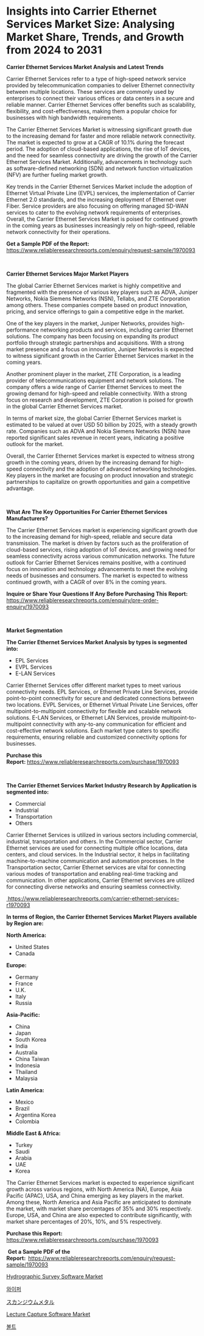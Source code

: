 <p><h1>Insights into Carrier Ethernet Services Market Size: Analysing Market Share, Trends, and Growth from 2024 to 2031</h1></p><p><strong>Carrier Ethernet Services Market Analysis and Latest Trends</strong></p>
<p><p>Carrier Ethernet Services refer to a type of high-speed network service provided by telecommunication companies to deliver Ethernet connectivity between multiple locations. These services are commonly used by enterprises to connect their various offices or data centers in a secure and reliable manner. Carrier Ethernet Services offer benefits such as scalability, flexibility, and cost-effectiveness, making them a popular choice for businesses with high bandwidth requirements.</p><p>The Carrier Ethernet Services Market is witnessing significant growth due to the increasing demand for faster and more reliable network connectivity. The market is expected to grow at a CAGR of 10.1% during the forecast period. The adoption of cloud-based applications, the rise of IoT devices, and the need for seamless connectivity are driving the growth of the Carrier Ethernet Services Market. Additionally, advancements in technology such as software-defined networking (SDN) and network function virtualization (NFV) are further fueling market growth.</p><p>Key trends in the Carrier Ethernet Services Market include the adoption of Ethernet Virtual Private Line (EVPL) services, the implementation of Carrier Ethernet 2.0 standards, and the increasing deployment of Ethernet over Fiber. Service providers are also focusing on offering managed SD-WAN services to cater to the evolving network requirements of enterprises. Overall, the Carrier Ethernet Services Market is poised for continued growth in the coming years as businesses increasingly rely on high-speed, reliable network connectivity for their operations.</p></p>
<p><strong>Get a Sample PDF of the Report:&nbsp;</strong> <a href="https://www.reliableresearchreports.com/enquiry/request-sample/1970093">https://www.reliableresearchreports.com/enquiry/request-sample/1970093</a></p>
<p>&nbsp;</p>
<p><strong>Carrier Ethernet Services Major Market Players</strong></p>
<p><p>The global Carrier Ethernet Services market is highly competitive and fragmented with the presence of various key players such as ADVA, Juniper Networks, Nokia Siemens Networks (NSN), Tellabs, and ZTE Corporation among others. These companies compete based on product innovation, pricing, and service offerings to gain a competitive edge in the market.</p><p>One of the key players in the market, Juniper Networks, provides high-performance networking products and services, including carrier Ethernet solutions. The company has been focusing on expanding its product portfolio through strategic partnerships and acquisitions. With a strong market presence and a focus on innovation, Juniper Networks is expected to witness significant growth in the Carrier Ethernet Services market in the coming years.</p><p>Another prominent player in the market, ZTE Corporation, is a leading provider of telecommunications equipment and network solutions. The company offers a wide range of Carrier Ethernet Services to meet the growing demand for high-speed and reliable connectivity. With a strong focus on research and development, ZTE Corporation is poised for growth in the global Carrier Ethernet Services market.</p><p>In terms of market size, the global Carrier Ethernet Services market is estimated to be valued at over USD 50 billion by 2025, with a steady growth rate. Companies such as ADVA and Nokia Siemens Networks (NSN) have reported significant sales revenue in recent years, indicating a positive outlook for the market.</p><p>Overall, the Carrier Ethernet Services market is expected to witness strong growth in the coming years, driven by the increasing demand for high-speed connectivity and the adoption of advanced networking technologies. Key players in the market are focusing on product innovation and strategic partnerships to capitalize on growth opportunities and gain a competitive advantage.</p></p>
<p>&nbsp;</p>
<p><strong>What Are The Key Opportunities For Carrier Ethernet Services Manufacturers?</strong></p>
<p><p>The Carrier Ethernet Services market is experiencing significant growth due to the increasing demand for high-speed, reliable and secure data transmission. The market is driven by factors such as the proliferation of cloud-based services, rising adoption of IoT devices, and growing need for seamless connectivity across various communication networks. The future outlook for Carrier Ethernet Services remains positive, with a continued focus on innovation and technology advancements to meet the evolving needs of businesses and consumers. The market is expected to witness continued growth, with a CAGR of over 8% in the coming years.</p></p>
<p><strong>Inquire or Share Your Questions If Any Before Purchasing This Report:</strong> <a href="https://www.reliableresearchreports.com/enquiry/pre-order-enquiry/1970093">https://www.reliableresearchreports.com/enquiry/pre-order-enquiry/1970093</a></p>
<p>&nbsp;</p>
<p><strong>Market Segmentation</strong></p>
<p><strong>The Carrier Ethernet Services Market Analysis by types is segmented into:</strong></p>
<p><ul><li>EPL Services</li><li>EVPL Services</li><li>E-LAN Services</li></ul></p>
<p><p>Carrier Ethernet Services offer different market types to meet various connectivity needs. EPL Services, or Ethernet Private Line Services, provide point-to-point connectivity for secure and dedicated connections between two locations. EVPL Services, or Ethernet Virtual Private Line Services, offer multipoint-to-multipoint connectivity for flexible and scalable network solutions. E-LAN Services, or Ethernet LAN Services, provide multipoint-to-multipoint connectivity with any-to-any communication for efficient and cost-effective network solutions. Each market type caters to specific requirements, ensuring reliable and customized connectivity options for businesses.</p></p>
<p><strong>Purchase this Report:&nbsp;</strong><a href="https://www.reliableresearchreports.com/purchase/1970093">https://www.reliableresearchreports.com/purchase/1970093</a></p>
<p>&nbsp;</p>
<p><strong>The Carrier Ethernet Services Market Industry Research by Application is segmented into:</strong></p>
<p><ul><li>Commercial</li><li>Industrial</li><li>Transportation</li><li>Others</li></ul></p>
<p><p>Carrier Ethernet Services is utilized in various sectors including commercial, industrial, transportation and others. In the Commercial sector, Carrier Ethernet services are used for connecting multiple office locations, data centers, and cloud services. In the Industrial sector, it helps in facilitating machine-to-machine communication and automation processes. In the Transportation sector, Carrier Ethernet services are vital for connecting various modes of transportation and enabling real-time tracking and communication. In other applications, Carrier Ethernet services are utilized for connecting diverse networks and ensuring seamless connectivity.</p></p>
<p><a href="https://www.reliableresearchreports.com/carrier-ethernet-services-r1970093">&nbsp;https://www.reliableresearchreports.com/carrier-ethernet-services-r1970093</a></p>
<p><strong>In terms of Region, the Carrier Ethernet Services Market Players available by Region are:</strong></p>
<p>
    <p> <strong> North America: </strong>
        <ul>
            <li>United States</li>
            <li>Canada</li>
        </ul>
        </p> 
    <p> <strong> Europe: </strong>
        <ul>
            <li>Germany</li>
            <li>France</li>
            <li>U.K.</li>
            <li>Italy</li>
            <li>Russia</li>
        </ul>
        </p> 
    <p> <strong> Asia-Pacific: </strong>
        <ul>
            <li>China</li>
            <li>Japan</li>
            <li>South Korea</li>
            <li>India</li>
            <li>Australia</li>
            <li>China Taiwan</li>
            <li>Indonesia</li>
            <li>Thailand</li>
            <li>Malaysia</li>
        </ul>
        </p> 
    <p> <strong> Latin America: </strong>
        <ul>
            <li>Mexico</li>
            <li>Brazil</li>
            <li>Argentina Korea</li>
            <li>Colombia</li>
        </ul>
        </p> 
    <p> <strong> Middle East & Africa: </strong>
        <ul>
            <li>Turkey</li>
            <li>Saudi</li>
            <li>Arabia</li>
            <li>UAE</li>
            <li>Korea</li>
        </ul>
    </p>
    </p>
<p><p>The Carrier Ethernet Services market is expected to experience significant growth across various regions, with North America (NA), Europe, Asia Pacific (APAC), USA, and China emerging as key players in the market. Among these, North America and Asia Pacific are anticipated to dominate the market, with market share percentages of 35% and 30% respectively. Europe, USA, and China are also expected to contribute significantly, with market share percentages of 20%, 10%, and 5% respectively.</p></p>
<p><strong>Purchase this Report: </strong><a href="https://www.reliableresearchreports.com/purchase/1970093">https://www.reliableresearchreports.com/purchase/1970093</a></p>
<p>&nbsp;<strong>Get a Sample PDF of the Report:&nbsp;&nbsp;</strong><a href="https://www.reliableresearchreports.com/enquiry/request-sample/1970093">https://www.reliableresearchreports.com/enquiry/request-sample/1970093</a></p>
<p><strong></strong></p>
<p><p><a href="https://github.com/MyrtisWest1/Market-Research-Report-List-1/blob/main/hydrographic-survey-software-market.md">Hydrographic Survey Software Market</a></p><p><a href="https://medium.com/@ryderpfeffer/%EC%99%80%EC%9D%B4%ED%8D%BC-%EC%8B%9C%EC%9E%A5-%EC%8B%9C%EC%9E%A5-%EC%A0%90%EC%9C%A0%EC%9C%A8-%EC%8B%9C%EC%9E%A5-%ED%8A%B8%EB%A0%8C%EB%93%9C-%EB%B0%8F-%EB%AF%B8%EB%9E%98-%EC%84%B1%EC%9E%A5-%ED%83%90%EC%83%89-955897480710">와이퍼</a></p><p><a href="https://medium.com/@elmoray21/%E3%82%B9%E3%82%AB%E3%83%B3%E3%82%B8%E3%82%A6%E3%83%A0%E9%87%91%E5%B1%9E%E5%B8%82%E5%A0%B4-%E5%B8%82%E5%A0%B4%E3%82%B7%E3%82%A7%E3%82%A2-%E5%B8%82%E5%A0%B4%E5%8B%95%E5%90%91-%E5%B0%86%E6%9D%A5%E3%81%AE%E6%88%90%E9%95%B7%E3%82%92%E6%8E%A2%E3%82%8B-d5d3cb3218c1">スカンジウムメタル</a></p><p><a href="https://github.com/brenzgnarento/Market-Research-Report-List-2/blob/main/lecture-capture-software-market.md">Lecture Capture Software Market</a></p><p><a href="https://medium.com/@danieldobroiu20221/%EB%B3%BC%ED%8A%B8-%EC%8B%9C%EC%9E%A5-%EB%B6%84%EC%84%9D-%EA%B8%80%EB%A1%9C%EB%B2%8C-%EC%82%B0%EC%97%85-%EC%A0%84%EB%A7%9D-%EB%B0%8F-%EC%98%88%EC%B8%A1-2024%EB%85%84%EB%B6%80%ED%84%B0-2031%EB%85%84-f425b40b32ec">볼트</a></p></p>